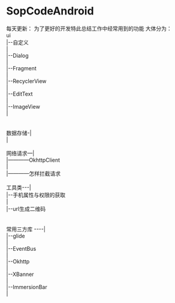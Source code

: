 # SopCodeAndroid
每天更新：
为了更好的开发特此总结工作中经常用到的功能
大体分为：</br>
ui</br>
      |--自定义</br>
      |</br>
      |--Dialog</br>
      |</br>
      |--Fragment</br>
      |</br>
      |--RecyclerView</br>
      |</br>
      |--EditText</br>
      |</br>
      |--ImageView</br>
      |</br>
</br>
</br>
数据存储-|</br>
        |</br>
        </br>
网络请求—|</br>
        |————OkhttpClient</br>
        |</br>
        |————怎样拦截请求</br>
</br>
工具类---|</br>
         |--手机属性与权限的获取</br>
         |</br>
         |--url生成二维码</br>
         </br>
         </br>
常用三方库 ----|</br>
              |--glide</br>
              |</br>
              |--EventBus</br>
              |</br>
              |--Okhttp</br>
              |</br>
              |--XBanner</br>
              |</br>
              |--ImmersionBar</br>
              |</br>
              
              
            
